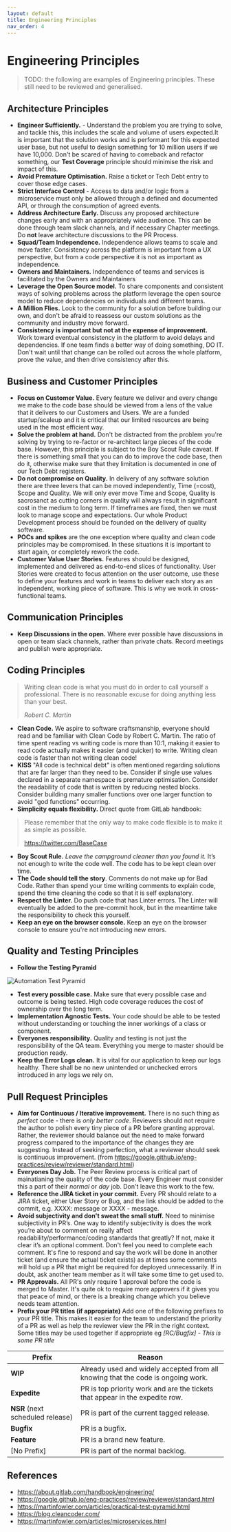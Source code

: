 ```yaml
---
layout: default
title: Engineering Principles
nav_order: 4
---
```

# Engineering Principles

> TODO: the following are examples of Engineering principles.
> These still need to be reviewed and generalised.

## Architecture Principles

- **Engineer Sufficiently.** - Understand the problem you are trying to solve, and tackle this, this includes the scale and volume of users expected.It is important that the solution works and is performant for this expected user base, but not useful to design something for 10 million users if we have 10,000. Don't be scared of having to comeback and refactor something, our **Test Coverage** principle should minimise the risk and impact of this.
- **Avoid Premature Optimisation.** Raise a ticket or Tech Debt entry to cover those edge cases.
- **Strict Interface Control** - Access to data and/or logic from a microservice must only be allowed through a defined and documented API, or through the consumption of agreed events.
- **Address Architecture Early.** Discuss any proposed architecture changes early and with an appropriately wide audience. This can be done through team slack channels, and if necessary Chapter meetings. Do **not** leave architecture discussions to the PR Process.
- **Squad/Team Independence.** Independence allows teams to scale and move faster. Consistency across the platform is important from a UX perspective, but from a code perspective it is not as important as independence.
- **Owners and Maintainers.** Independence of teams and services is facilitated by the Owners and Maintainers
- **Leverage the Open Source model.** To share components and consistent ways of solving problems across the platform leverage the open source model to reduce dependencies on individuals and different teams.
- **A Million Flies.** Look to the community for a solution before building our own, and don't be afraid to reassess our custom solutions as the community and industry move forward.
- **Consistency is important but not at the expense of improvement.** Work toward eventual consistency in the platform to avoid delays and dependencies. If one team finds a better way of doing something, DO IT. Don't wait until that change can be rolled out across the whole platform, prove the value, and then drive consistency after this.


## Business and Customer Principles

- **Focus on Customer Value.** Every feature we deliver and every change we make to the code base should be viewed from a lens of the value that it delivers to our Customers and Users. We are a funded startup/scaleup and it is critical that our limited resources are being used in the most efficient way.
- **Solve the problem at hand.** Don't be distracted from the problem you're solving by trying to re-factor or re-architect large pieces of the code base. However, this principle is subject to the Boy Scout Rule caveat. If there is something small that you can do to improve the code base, then do it, otherwise make sure that they limitation is documented in one of our Tech Debt registers.
- **Do not compromise on Quality.** In delivery of any software solution there are three levers that can be moved independently, Time (=cost), Scope and Quality. We will only ever move Time and Scope, Quality is sacrosanct as cutting corners in quality will always result in significant cost in the medium to long term. If timeframes are fixed, then we must look to manage scope and expectations. Our whole Product Development process should be founded on the delivery of quality software.
- **POCs and spikes** are the one exception where quality and clean code principles may be compromised. In these situations it is important to start again, or completely rework the code.
- **Customer Value User Stories.** Features should be designed, implemented and delivered as end-to-end slices of functionality. User Stories were created to focus attention on the user outcome, use these to define your features and work in teams to deliver each story as an independent, working piece of software. This is why we work in cross-functional teams.

## Communication Principles

- **Keep Discussions in the open.** Where ever possible have discussions in open or team slack channels, rather than private chats. Record meetings and publish were appropriate.

## Coding Principles

> Writing clean code is what you must do in order to call yourself a professional. There is no reasonable excuse for doing anything less than your best.
>
> *Robert C. Martin*

- **Clean Code.** We aspire to software craftsmanship, everyone should read and be familiar with Clean Code by Robert C. Martin. The ratio of time spent reading vs writing code is more than 10:1, making it easier to read code actually makes it easier (and quicker) to write. Writing clean code is faster than not writing clean code!
- **KISS** "All code is technical debt" is often mentioned regarding solutions that are far larger than they need to be. Consider if single use values declared in a separate namespace is premature optimisation. Consider the readability of code that is written by reducing nested blocks. Consider building many smaller functions over one larger function to avoid "god functions" occurring.
- **Simplicity equals flexibility.** Direct quote from GitLab handbook:
> Please remember that the only way to make code flexible is to make it as simple as possible.
>
> https://twitter.com/BaseCase
- **Boy Scout Rule.** *Leave the campground cleaner than you found it.* It’s not enough to write the code well. The code has to be kept clean over time.
- **The Code should tell the story**. Comments do not make up for Bad Code. Rather than spend your time writing comments to explain code, spend the time cleaning the code so that it is self explanatory.
- **Respect the Linter.** Do push code that has Linter errors. The Linter will eventually be added to the pre-commit hook, but in the meantime take the responsibility to check this yourself.
- **Keep an eye on the browser console.** Keep an eye on the browser console to ensure you're not introducing new errors.

## Quality and Testing Principles
- **Follow the Testing Pyramid**

![Automation Test Pyramid](../main/assets/testPyramid.png)
- **Test every possible case.** Make sure that every possible case and outcome is being tested. High code coverage reduces the cost of ownership over the long term.
- **Implementation Agnostic Tests.** Your code should be able to be tested without understanding or touching the inner workings of a class or component.
- **Everyones responsibility.** Quality and testing is not just the responsibility of the QA team. Everything you merge to master should be production ready.
- **Keep the Error Logs clean.** It is vital for our application to keep our logs healthy. There shall be no new unintended or unchecked errors introduced in any logs we rely on.

## <a name="pr-principles">Pull Request Principles</a>

- **Aim for Continuous / Iterative improvement.** There is no such thing as *perfect* code - there is *only better code*. Reviewers should not require the author to polish every tiny piece of a PR before granting approval. Rather, the reviewer should balance out the need to make forward progress compared to the importance of the changes they are suggesting. Instead of seeking perfection, what a reviewer should seek is continuous improvement. (from https://google.github.io/eng-practices/review/reviewer/standard.html)
- **Everyones Day Job.** The Peer Review process is critical part of mainatianing the quality of the code base. Every Engineer must consider this a part of their *normal* or *day* job. Don't leave this work to the few.
- **Reference the JIRA ticket in your commit.** Every PR should relate to a JIRA ticket, either User Story or Bug, and the link should be added to the commit, e.g. XXXX: message or XXXX - message.
- **Avoid subjectivity and don't sweat the small stuff.** Need to minimise subjectivity in PR’s. One way to identify subjectivity is does the work you’re about to comment on really affect readability/performance/coding standards that greatly? If not, make it clear it’s an optional comment. Don't feel you need to complete each comment. It's fine to respond and say the work will be done in another ticket (and ensure the actual ticket exists) as at times some comments will hold up a PR that might be required for deployed unnecessarily. If in doubt, ask another team member as it will take some time to get used to.
- **PR Approvals.** All PR's only require 1 approval before the code is merged to Master. It's quite ok to require more approvers if it gives you that peace of mind, or there is a breaking change which you believe needs team attention.
- **Prefix your PR titles (if appropriate)** Add one of the following prefixes to your PR title. This makes it easier for the team to understand the priority of a PR as well as help the reviewer view the PR in the right context. Some titles may be used together if appropriate eg *[RC/Bugfix] -  This is some PR title*

| Prefix | Reason |
| ---      |  ---------|
| **WIP**   | Already used and widely accepted from all knowing that the code is ongoing work. |
| **Expedite**   | PR is top priority work and are the tickets that appear in the expedite row. |
| **NSR** (next scheduled release)  | PR is part of the current tagged release. |
| **Bugfix**   | PR is a bugfix. |
| **Feature**   | PR is a brand new feature. |
| [No Prefix]   | PR is part of the normal backlog. |



## References

- https://about.gitlab.com/handbook/engineering/
- https://google.github.io/eng-practices/review/reviewer/standard.html
- https://martinfowler.com/articles/practical-test-pyramid.html
- https://blog.cleancoder.com/
- https://martinfowler.com/articles/microservices.html
